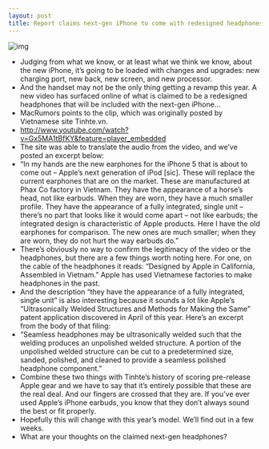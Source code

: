 ```yaml
---
layout: post
title: Report claims next-gen iPhone to come with redesigned headphones
---
```

![img](http://media.idownloadblog.com/wp-content/uploads/2012/09/newheadphones2.jpg)
* Judging from what we know, or at least what we think we know, about the new iPhone, it’s going to be loaded with changes and upgrades: new charging port, new back, new screen, and new processor.
* And the handset may not be the only thing getting a revamp this year. A new video has surfaced online of what is claimed to be a redesigned headphones that will be included with the next-gen iPhone…
* MacRumors points to the clip, which was originally posted by Vietnamese site Tinhte.vn.
* http://www.youtube.com/watch?v=Gx5MA1tBfKY&feature=player_embedded
* The site was able to translate the audio from the video, and we’ve posted an excerpt below:
* “In my hands are the new earphones for the iPhone 5 that is about to come out – Apple’s next generation of iPod [sic]. These will replace the current earphones that are on the market. These are manufactured at Phax Co factory in Vietnam. They have the appearance of a horse’s head, not like earbuds. When they are worn, they have a much smaller profile. They have the appearance of a fully integrated, single unit – there’s no part that looks like it would come apart – not like earbuds; the integrated design is characteristic of Apple products. Here I have the old earphones for comparison. The new ones are much smaller; when they are worn, they do not hurt the way earbuds do.”
* There’s obviously no way to confirm the legitimacy of the video or the headphones, but there are a few things worth noting here. For one, on the cable of the headphones it reads: “Designed by Apple in California, Assembled in Vietnam.” Apple has used Vietnamese factories to make headphones in the past.
* And the description “they have the appearance of a fully integrated, single unit” is also interesting because it sounds a lot like Apple’s “Ultrasonically Welded Structures and Methods for Making the Same” patent application discovered in April of this year. Here’s an excerpt from the body of that filing:
* “Seamless headphones may be ultrasonically welded such that the welding produces an unpolished welded structure. A portion of the unpolished welded structure can be cut to a predetermined size, sanded, polished, and cleaned to provide a seamless polished headphone component.”
* Combine these two things with Tinhte’s history of scoring pre-release Apple gear and we have to say that it’s entirely possible that these are the real deal. And our fingers are crossed that they are. If you’ve ever used Apple’s iPhone earbuds, you know that they don’t always sound the best or fit properly.
* Hopefully this will change with this year’s model. We’ll find out in a few weeks.
* What are your thoughts on the claimed next-gen headphones?


